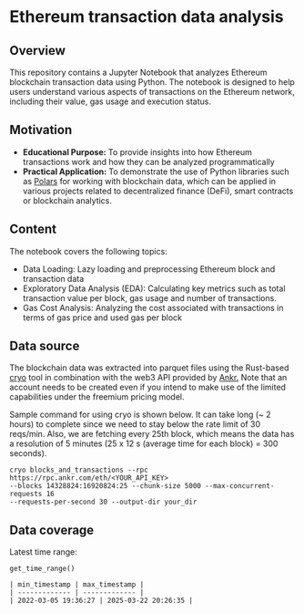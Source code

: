 # Ethereum transaction data analysis

## Overview

This repository contains a Jupyter Notebook that analyzes Ethereum blockchain
transaction data using Python. The notebook is designed to help users understand
various aspects of transactions on the Ethereum network, including their value,
gas usage and execution status.

## Motivation

- **Educational Purpose:** To provide insights into how Ethereum transactions work and
how they can be analyzed programmatically
- **Practical Application:** To demonstrate the use of Python libraries such as
[Polars](https://pola.rs/) for working with blockchain data, which can be applied in
various projects related to decentralized finance (DeFi), smart contracts or
blockchain analytics.

## Content

The notebook covers the following topics:

- Data Loading: Lazy loading and preprocessing Ethereum block and transaction data
- Exploratory Data Analysis (EDA): Calculating key metrics such as total transaction
value per block, gas usage and number of transactions.
- Gas Cost Analysis: Analyzing the cost associated with transactions in terms of gas
price and used gas per block

## Data source

The blockchain data was extracted into parquet files using the Rust-based
[cryo](https://github.com/paradigmxyz/cryo) tool in combination with the web3 API
provided by [Ankr.](https://www.ankr.com/docs/) Note that an account needs to be
created even if you intend to make use of the limited capabilities under the freemium
pricing model.

Sample command for using cryo is shown below. It can take long (~ 2 hours) to complete
since we need to stay below the rate limit of 30 reqs/min. Also, we are fetching every
25th block, which means the data has a resolution of 5 minutes
(25 x 12 s (average time for each block) = 300 seconds).

```
cryo blocks_and_transactions --rpc https://rpc.ankr.com/eth/<YOUR_API_KEY> 
--blocks 14328824:16920824:25 --chunk-size 5000 --max-concurrent-requests 16
--requests-per-second 30 --output-dir your_dir
```

## Data coverage

Latest time range:

```
get_time_range()

| min_timestamp | max_timestamp |
| ------------- | ------------- |
| 2022-03-05 19:36:27 | 2025-03-22 20:26:35 |
```